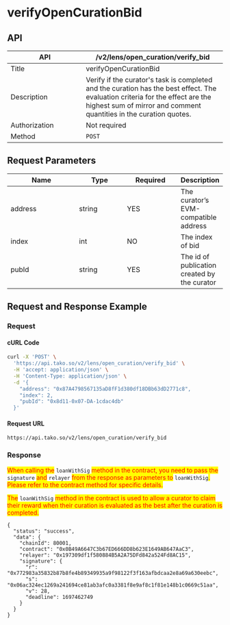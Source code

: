 # verifyOpenCurationBid

## API

<table><thead><tr><th width="160">API</th><th>/v2/lens/open_curation/verify_bid</th></tr></thead><tbody><tr><td>Title</td><td>verifyOpenCurationBid</td></tr><tr><td>Description</td><td>Verify if the curator's task is completed and the curation has the best effect. The evaluation criteria for the effect are the highest sum of mirror and comment quantities in the curation quotes.</td></tr><tr><td>Authorization</td><td>Not required</td></tr><tr><td>Method</td><td><code>POST</code></td></tr></tbody></table>

## Request Parameters

<table><thead><tr><th width="168">Name</th><th width="111">Type</th><th width="121">Required</th><th>Description</th></tr></thead><tbody><tr><td>address</td><td>string</td><td>YES</td><td>The curator’s EVM-compatible address</td></tr><tr><td>index</td><td>int</td><td>NO</td><td>The index of bid</td></tr><tr><td>pubId</td><td>string</td><td>YES</td><td>The id of publication created by the curator</td></tr></tbody></table>

## Request and Response Example

### Request

#### cURL Code

```bash
curl -X 'POST' \
  'https://api.tako.so/v2/lens/open_curation/verify_bid' \
  -H 'accept: application/json' \
  -H 'Content-Type: application/json' \
  -d '{
    "address": "0x87A4798567135aD8fF1d380df18DBb63dD2771c8",
    "index": 2,
    "pubId": "0x8d11-0x07-DA-1cdac4db"
  }'
```

#### Request URL

`https://api.tako.so/v2/lens/open_curation/verify_bid`

### Response

<mark style="color:red;">When calling the</mark> `loanWithSig` <mark style="color:red;">method in the contract, you need to pass the</mark> `signature` <mark style="color:red;">and</mark> `relayer` <mark style="color:red;">from the response as parameters to</mark> `loanWithSig`<mark style="color:red;">. Please refer to the contract method for specific details.</mark>

<mark style="color:red;">The</mark> `loanWithSig` <mark style="color:red;">method in the contract is used to allow a curator to claim their reward when their curation is evaluated as the best after the curation is completed.</mark>

```
{
  "status": "success",
  "data": {
    "chainId": 80001,
    "contract": "0x0B49A6647C3b67ED666DD8b623E1649AB647AaC3",
    "relayer": "0x197309df1f580884B5A2A75DFd842a524Fd8AC15",
    "signature": {
      "r": "0x772983a35832b87b8fe4b89349935a9f98122f3f163afbdcaa2e8a69a630eebc",
      "s": "0x06ac324ec1269a241694ce81ab3afc0a3381f8e9af8c1f81e148b1c0669c51aa",
      "v": 28,
      "deadline": 1697462749
    }
  }
}
```
